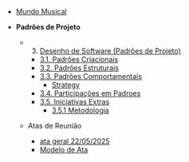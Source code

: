 - [Mundo Musical](/)

- **Padrões de Projeto**
  - 3. [Desenho de Software (Padrões de Projeto)](/PadroesDeProjeto/3.PadreosDeProjeto.md)
    - [3.1. Padrões Criacionais](/PadroesDeProjeto/3.1.GoFsCriacionais.md)
    - [3.2. Padrões Estruturais](/PadroesDeProjeto/3.2.GoFsEstruturais.md)
    - [3.3. Padrões Comportamentais](/PadroesDeProjeto/GoFsComportamentais/3.3.GoFsComportamentais.md)
      - [Strategy](/PadroesDeProjeto/GoFsComportamentais/strategy.md)
    - [3.4. Participações em Padroes](/PadroesDeProjeto/3.4.ParticipacoesPadroes.md)
    - [3.5. Iniciativas Extras](/PadroesDeProjeto/3.5.IniciativasExtras/3.5.IniciativasExtras.md)
      - [3.5.1 Metodologia](/PadroesDeProjeto/3.5.IniciativasExtras/metodologia.md)

  - Atas de Reunião
    - [ata geral 22/05/2025](/PadroesDeProjeto/Reunioes/ata01.md)
    - [Modelo de Ata](/PadroesDeProjeto/Reunioes/ataExemplo.md)

